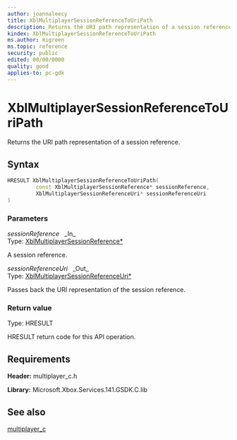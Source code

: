 ```yaml
---
author: joannaleecy
title: XblMultiplayerSessionReferenceToUriPath
description: Returns the URI path representation of a session reference.
kindex: XblMultiplayerSessionReferenceToUriPath
ms.author: migreen
ms.topic: reference
security: public
edited: 00/00/0000
quality: good
applies-to: pc-gdk
---
```


# XblMultiplayerSessionReferenceToUriPath  

Returns the URI path representation of a session reference.  

## Syntax  
  
```cpp
HRESULT XblMultiplayerSessionReferenceToUriPath(  
         const XblMultiplayerSessionReference* sessionReference,  
         XblMultiplayerSessionReferenceUri* sessionReferenceUri  
)  
```  
  
### Parameters  
  
*sessionReference* &nbsp;&nbsp;\_In\_  
Type: [XblMultiplayerSessionReference*](../structs/xblmultiplayersessionreference.md)  
  
A session reference.  
  
*sessionReferenceUri* &nbsp;&nbsp;\_Out\_  
Type: [XblMultiplayerSessionReferenceUri*](../structs/xblmultiplayersessionreferenceuri.md)  
  
Passes back the URI representation of the session reference.  
  
  
### Return value  
Type: HRESULT
  
HRESULT return code for this API operation.
  
## Requirements  
  
**Header:** multiplayer_c.h
  
**Library:** Microsoft.Xbox.Services.141.GSDK.C.lib
  
## See also  
[multiplayer_c](../multiplayer_c_members.md)  
  
  